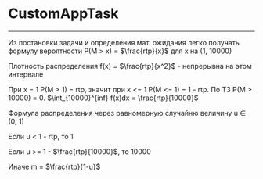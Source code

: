 # CustomAppTask

---

Из постановки задачи и определения мат. ожидания легко получать формулу вероятности P(M > x) = $\frac{rtp}{x}$ для x на (1, 10000)

Плотность распределения f(x) = $\frac{rtp}{x^2}$ - непрерывна на этом интервале

При x = 1 P(M > 1)  = rtp, значит при x <= 1 P(M <= 1) = 1 - rtp. По ТЗ P(M > 10000) = 0. $\int_{10000}^{inf} f(x)dx = \frac{rtp}{10000}$

Формула распределения через равномерную случайню величину u $\in$ (0, 1)

Если u < 1 - rtp, то 1

Если u >= 1 - $\frac{rtp}{10000}$, то 10000

Иначе m = $\frac{rtp}{1-u}$

